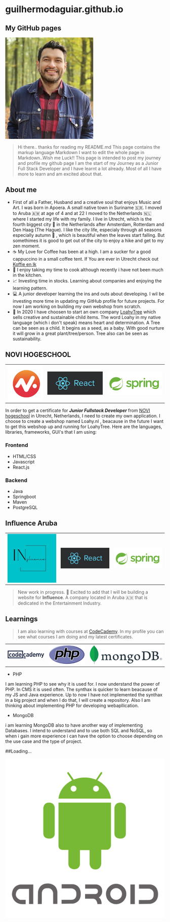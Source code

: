 # guilhermodaguiar.github.io

## My GitHub pages 

![Me!](images/me2_Klein.png)
> Hi there.. thanks for reading my README.md
> This page contains the markup language Markdown 
> I want to edit the whole page in Markdown..Wish me Luck!!
> This page is intended to post my journey and profile my github page
> I am the start of my Journey as a Junior Full Stack Developer and I have learnt a lot already.
> Most of all I have more to learn and am excited about that. 


## About me

- First of all a Father, Husband and a creative soul that enjoys Music and Art. I was born in Apoera. A small native town in Suriname 🇸🇷. I moved to Aruba 🇦🇼 at  age of 4 and at 22 I moved to the Netherlands 🇳🇱 where I started my life with my family. I live in Utrecht, which is the fourth biggest city :city_sunset: in the Netherlands after Amsterdam, Rotterdam and Den Haag (The Hague). I like the city life, especialy through all seasons especially autumn :fallen_leaf: , which is beautiful when the leaves start falling. But somethimes it is good to get out of the city to enjoy a hike and get to my zen moment.
- :coffee: My Love for Coffee has been at a high. I am a sucker for a good cappuccino in a small coffee tent. If You are ever in Utrecht check out [Koffie en Ik](https://koffieenik.nl)
- :curry: I enjoy taking my time to cook although recently i have not been much in the kitchen.
- :chart_with_upwards_trend: Investing time in stocks. Learning about companies and enjoying the learning pattern.
- :computer: A junior developer learning the ins and outs about developing. I wil be investing more time in updating my GitHub profile for future projects. For now I am working on building my own webshop from scratch. 
- :deciduous_tree: In 2020 I have choosen to start an own company [LoahyTree](https://www.instagram.com/loahytree/) which sells creative and sustainable child items. The word Loahy in my native language (which i don't speak) means heart and determination. A Tree can be seen as a child. It begins as a seed, as a baby. With good nurture it will grow in a great plant/tree/person. Tree also can be seen as sustainability. 

## NOVI HOGESCHOOL

|                                                      |                                  |                                             |
|------------------------------------------------------|----------------------------------|---------------------------------------------|
| ![the NOVI-hogeschool logo!](images/Logo_Novi_2.png) | ![React](images/react_Klein.png) | ![Springboot](images/spring_boot_Klein.png) |

In order to get a certificate for ***Junior Fullstack Developer*** from [NOVI hogeschool](https://www.novi.nl) in Utrecht, Netherlands, I need to create my own application. I choose to create a webshop named Loahy.nl , beacause in the future I want to get this webshop up and running for LoahyTree. Here are the languages, libraries, frameworks, GUI's that I am using:

  ### Frontend
  
  - HTML/CSS
  - Javascript
  - React.js

  ### Backend
  
  - Java
  - Springboot
  - Maven
  - PostgreSQL

## Influence Aruba

|                                                            |                                  |                                             |
|------------------------------------------------------------|----------------------------------|---------------------------------------------|
| ![Influence_Aruba!](images/Influence_Aruba_logo_small.png) | ![React](images/react_Klein.png) | ![Springboot](images/spring_boot_Klein.png) |



> New work in progress. 
> :microphone: Excited to add that I will be building a website for **Influence**. 
> A company located in Aruba 🇦🇼 that is dedicated in the Entertainment Industry.
  

## Learnings

> I am also learning with courses at [CodeCademy](https://www.codecademy.com/profiles/GuilyDaguiar). In my profile you can see what courses I am doing and my latest certificates.

|                                                      |                                         |                                              |
|------------------------------------------------------|-----------------------------------------|----------------------------------------------|
| ![Codecademy!](images/codecademy_logo_Klein.png)     | ![PHP Logo!](images/PHP-logo_Klein.png) | ![MongoDB](images/MongoDB_Logo_Normaal.jpeg) |

- PHP

I am learning PHP to see why it is used for. I now understand the power of PHP. In CMS it is used often. The synthax is quicker to learn beacause of my JS and Java experience. Up to now I have not implemented the synthax in a big project and when I do that, I will create a repository. Also I am thinking about implementing PHP for developing webapllication.

- MongoDB

i am learning MongoDB also to have another way of implementing Databases. I intend to understand and to use both SQL and NoSQL, so when i gain more experience i can have the option to choose depending on the use case and the type of project.

##Loading...

![Android_logo](images/android_logo.png)

